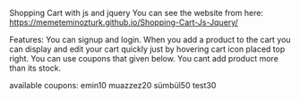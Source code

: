 Shopping Cart  with js and jquery 
You can see the website from here: <br/>
https://memeteminozturk.github.io/Shopping-Cart-Js-Jquery/

Features:
You can signup and login.
When you add a product to the cart you can display and edit your cart quickly just by hovering cart icon placed top right.
You can use coupons that given below.
You cant add product more than its stock.

available coupons: 
emin10
muazzez20
sümbül50
test30





